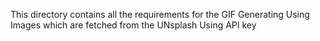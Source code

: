This directory contains all the requirements for the GIF Generating Using Images which are fetched from the UNsplash Using API key 
